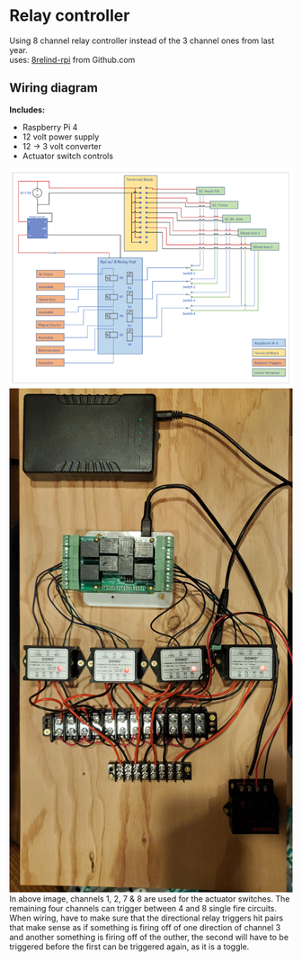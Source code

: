 # Relay controller
Using 8 channel relay controller instead of the 3 channel ones from last year.  
uses: [8relind-rpi](https://github.com/SequentMicrosystems/8relind-rpi) from Github.com

## Wiring diagram
**Includes:**
- Raspberry Pi 4
- 12 volt power supply
- 12 -> 3 volt converter
- Actuator switch controls

<div align="center"><img src="./static/hp_2022_.png" width="600" alt="Schematic for the relay circuit"></img></div>

<div align="center"><img src="./static/pic_relay_setup.jpg" width="600" alt="Relay board in progress"></img></div>
In above image, channels 1, 2, 7 & 8 are used for the actuator switches.  The remaining four channels can trigger between 4 and 8 single fire circuits.  When wiring, have to make sure that the directional relay triggers hit pairs that make sense as if something is firing off of one direction of channel 3 and another something is firing off of the outher, the second will have to be triggered before the first can be triggered again, as it is a toggle.
